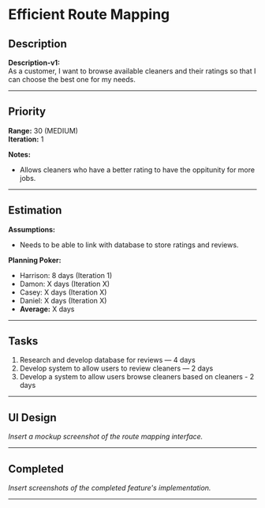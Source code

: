 # Efficient Route Mapping

## Description
**Description-v1:**  
As a customer, I want to browse available cleaners and their ratings so that I can choose the best one for my needs. 

---

## Priority
**Range:** 30 (MEDIUM)  
**Iteration:** 1  

**Notes:**  
- Allows cleaners who have a better rating to have the oppitunity for more jobs.

---

## Estimation
**Assumptions:**  
- Needs to be able to link with database to store ratings and reviews.  

**Planning Poker:**  
- Harrison: 8 days (Iteration 1)  
- Damon: X days (Iteration X)  
- Casey: X days (Iteration X)
- Daniel: X days (Iteration X)
- **Average:** X days  

---

## Tasks
1. Research and develop database for reviews — 4 days  
2. Develop system to allow users to review cleaners — 2 days
3. Develop a system to allow users browse cleaners based on cleaners - 2 days   

---

## UI Design
*Insert a mockup screenshot of the route mapping interface.*

---

## Completed
*Insert screenshots of the completed feature's implementation.*

---
